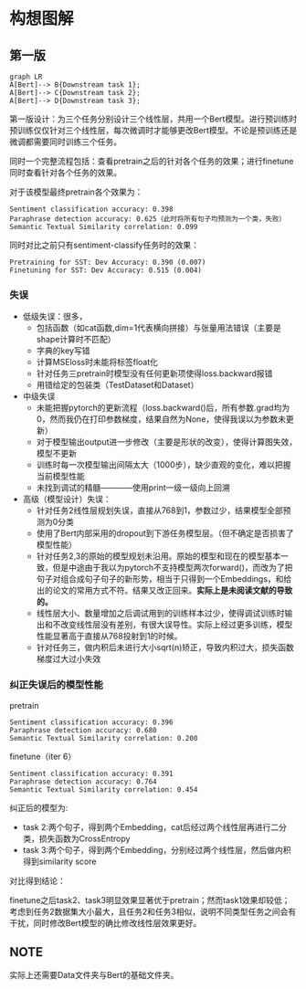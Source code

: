 # 构想图解

## 第一版

```mermaid
graph LR
A[Bert]--> B{Downstream task 1};
A[Bert]--> C{Downstream task 2};
A[Bert]--> D{Downstream task 3};
```

第一版设计：为三个任务分别设计三个线性层，共用一个Bert模型。进行预训练时预训练仅仅针对三个线性层，每次微调时才能够更改Bert模型。不论是预训练还是微调都需要同时训练三个任务。

同时一个完整流程包括：查看pretrain之后的针对各个任务的效果；进行finetune同时查看针对各个任务的效果。

对于该模型最终pretrain各个效果为：

```
Sentiment classification accuracy: 0.398
Paraphrase detection accuracy: 0.625（此时将所有句子均预测为一个类，失败）
Semantic Textual Similarity correlation: 0.099
```

同时对比之前只有sentiment-classify任务时的效果：

```
Pretraining for SST: Dev Accuracy: 0.390 (0.007)
Finetuning for SST: Dev Accuracy: 0.515 (0.004)
```

### 失误

+ 低级失误：很多，
  + 包括函数（如cat函数,dim=1代表横向拼接）与张量用法错误（主要是shape计算时不匹配）
  + 字典的key写错
  + 计算MSEloss时未能将标签float化
  + 针对任务三pretrain时模型没有任何更新项使得loss.backward报错
  + 用错给定的包装类（TestDataset和Dataset）
+ 中级失误
  + 未能把握pytorch的更新流程（loss.backward()后，所有参数.grad均为0，然而我仍在打印参数梯度，结果自然为None，使得我误以为参数未更新）
  + 对于模型输出output进一步修改（主要是形状的改变），使得计算图失效，模型不更新
  + 训练时每一次模型输出间隔太大（1000步），缺少直观的变化，难以把握当前模型性能
  + 未找到调试的精髓————使用print一级一级向上回溯
+ 高级（模型设计）失误：
  + 针对任务2线性层规划失误，直接从768到1，参数过少，结果模型全部预测为0分类
  + 使用了Bert内部采用的dropout到下游任务模型层。（但不确定是否损害了模型性能）
  + 针对任务2,3的原始的模型规划未沿用。原始的模型和现在的模型基本一致，但是中途由于我以为pytorch不支持模型两次forward()，而改为了把句子对组合成<cls>句子<sep>句子<cls>的新形势，相当于只得到一个Embeddings，和给出的论文的常用方式不符。结果又改正回来。**实际上是未阅读文献的导致的。**
  + 线性层大小、数量增加之后调试用到的训练样本过少，使得调试训练时输出和不改变线性层没有差别，有很大误导性。实际上经过更多训练，模型性能显著高于直接从768投射到1的时候。
  + 针对任务三，做内积后未进行大小sqrt(n)矫正，导致内积过大，损失函数梯度过大过小失效



### 纠正失误后的模型性能

pretrain

```
Sentiment classification accuracy: 0.396
Paraphrase detection accuracy: 0.680
Semantic Textual Similarity correlation: 0.200
```

finetune（iter 6）

```
Sentiment classification accuracy: 0.391
Paraphrase detection accuracy: 0.764
Semantic Textual Similarity correlation: 0.454
```

纠正后的模型为:

+ task 2:两个句子，得到两个Embedding，cat后经过两个线性层再进行二分类，损失函数为CrossEntropy
+ task 3:两个句子，得到两个Embedding，分别经过两个线性层，然后做内积得到similarity score

对比得到结论：

finetune之后task2、task3明显效果显著优于pretrain；然而task1效果却较低；考虑到任务2数据集大小最大，且任务2和任务3相似，说明不同类型任务之间会有干扰，同时修改Bert模型的确比修改线性层效果更好。

## NOTE

实际上还需要Data文件夹与Bert的基础文件夹。
